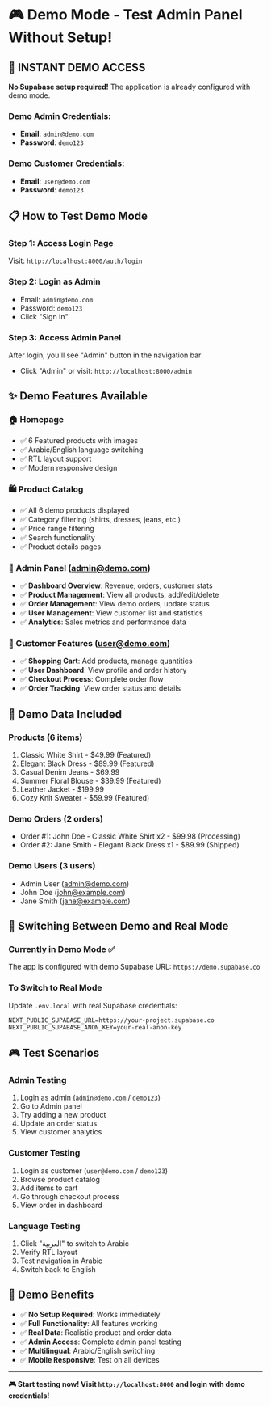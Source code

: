 # 🎮 Demo Mode - Test Admin Panel Without Setup!

## 🚀 **INSTANT DEMO ACCESS**

**No Supabase setup required!** The application is already configured with demo mode.

### **Demo Admin Credentials:**
- **Email**: `admin@demo.com`
- **Password**: `demo123`

### **Demo Customer Credentials:**
- **Email**: `user@demo.com`  
- **Password**: `demo123`

## 📋 **How to Test Demo Mode**

### **Step 1: Access Login Page**
Visit: `http://localhost:8000/auth/login`

### **Step 2: Login as Admin**
- Email: `admin@demo.com`
- Password: `demo123`
- Click "Sign In"

### **Step 3: Access Admin Panel**
After login, you'll see "Admin" button in the navigation bar
- Click "Admin" or visit: `http://localhost:8000/admin`

## ✨ **Demo Features Available**

### **🏠 Homepage**
- ✅ 6 Featured products with images
- ✅ Arabic/English language switching
- ✅ RTL layout support
- ✅ Modern responsive design

### **🛍️ Product Catalog**
- ✅ All 6 demo products displayed
- ✅ Category filtering (shirts, dresses, jeans, etc.)
- ✅ Price range filtering
- ✅ Search functionality
- ✅ Product details pages

### **👔 Admin Panel (admin@demo.com)**
- ✅ **Dashboard Overview**: Revenue, orders, customer stats
- ✅ **Product Management**: View all products, add/edit/delete
- ✅ **Order Management**: View demo orders, update status
- ✅ **User Management**: View customer list and statistics
- ✅ **Analytics**: Sales metrics and performance data

### **👤 Customer Features (user@demo.com)**
- ✅ **Shopping Cart**: Add products, manage quantities
- ✅ **User Dashboard**: View profile and order history
- ✅ **Checkout Process**: Complete order flow
- ✅ **Order Tracking**: View order status and details

## 🎯 **Demo Data Included**

### **Products (6 items)**
1. Classic White Shirt - $49.99 (Featured)
2. Elegant Black Dress - $89.99 (Featured)
3. Casual Denim Jeans - $69.99
4. Summer Floral Blouse - $39.99 (Featured)
5. Leather Jacket - $199.99
6. Cozy Knit Sweater - $59.99 (Featured)

### **Demo Orders (2 orders)**
- Order #1: John Doe - Classic White Shirt x2 - $99.98 (Processing)
- Order #2: Jane Smith - Elegant Black Dress x1 - $89.99 (Shipped)

### **Demo Users (3 users)**
- Admin User (admin@demo.com)
- John Doe (john@example.com) 
- Jane Smith (jane@example.com)

## 🔄 **Switching Between Demo and Real Mode**

### **Currently in Demo Mode** ✅
The app is configured with demo Supabase URL: `https://demo.supabase.co`

### **To Switch to Real Mode**
Update `.env.local` with real Supabase credentials:
```env
NEXT_PUBLIC_SUPABASE_URL=https://your-project.supabase.co
NEXT_PUBLIC_SUPABASE_ANON_KEY=your-real-anon-key
```

## 🎮 **Test Scenarios**

### **Admin Testing**
1. Login as admin (`admin@demo.com` / `demo123`)
2. Go to Admin panel
3. Try adding a new product
4. Update an order status
5. View customer analytics

### **Customer Testing**
1. Login as customer (`user@demo.com` / `demo123`)
2. Browse product catalog
3. Add items to cart
4. Go through checkout process
5. View order in dashboard

### **Language Testing**
1. Click "العربية" to switch to Arabic
2. Verify RTL layout
3. Test navigation in Arabic
4. Switch back to English

## 🎉 **Demo Benefits**

- ✅ **No Setup Required**: Works immediately
- ✅ **Full Functionality**: All features working
- ✅ **Real Data**: Realistic product and order data
- ✅ **Admin Access**: Complete admin panel testing
- ✅ **Multilingual**: Arabic/English switching
- ✅ **Mobile Responsive**: Test on all devices

---

**🎮 Start testing now! Visit `http://localhost:8000` and login with demo credentials!**
